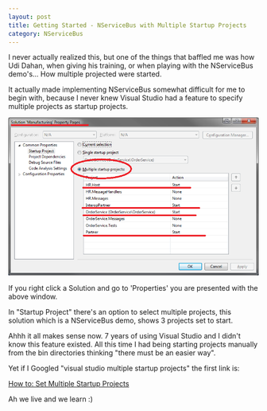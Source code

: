 ```yaml
---
layout: post
title: Getting Started - NServiceBus with Multiple Startup Projects
category: NServiceBus
---
```


I never actually realized this, but one of the things that baffled me was how Udi Dahan, when giving his training, or when playing with the NServiceBus demo's... How multiple projected were started.

It actually made implementing NServiceBus somewhat difficult for me to begin with, because I never knew Visual Studio had a feature to specify multiple projects as startup projects.

![](/images/getting-started-nservicebus-1.png)

If you right click a Solution and go to 'Properties' you are presented with the above window.

In "Startup Project" there's an option to select multiple projects, this solution which is a NServiceBus demo, shows 3 projects set to start.

Ahhh it all makes sense now. 7 years of using Visual Studio and I didn't know this feature existed. All this time I had being starting projects manually from the bin directories thinking "there must be an easier way".

Yet if I Googled "visual studio multiple startup projects" the first link is:

[How to: Set Multiple Startup Projects](http://msdn.microsoft.com/en-us/library/ms165413(v=vs.80).aspx)

Ah we live and we learn :)

